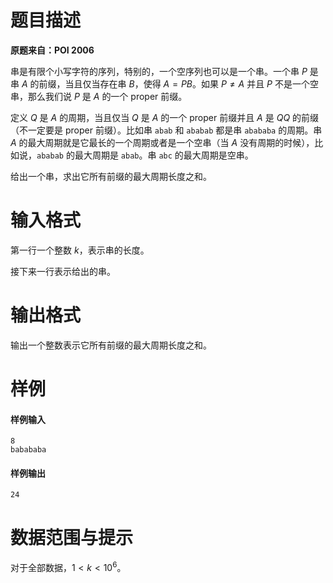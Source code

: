 
# 题目描述

**原题来自：POI 2006**

串是有限个小写字符的序列，特别的，一个空序列也可以是一个串。一个串 $P$ 是串 $A$ 的前缀，当且仅当存在串 $B$，使得 $A = PB$。如果 $P \not =A$ 并且 $P$ 不是一个空串，那么我们说 $P$ 是 $A$ 的一个 proper 前缀。

定义 $Q$ 是 $A$ 的周期，当且仅当 $Q$ 是 $A$ 的一个 proper 前缀并且 $A$ 是 $QQ$ 的前缀（不一定要是 proper 前缀）。比如串 `abab` 和 `ababab` 都是串 `abababa` 的周期。串 $A$ 的最大周期就是它最长的一个周期或者是一个空串（当 $A$ 没有周期的时候），比如说，`ababab` 的最大周期是 `abab`。串 `abc` 的最大周期是空串。

给出一个串，求出它所有前缀的最大周期长度之和。

# 输入格式

第一行一个整数 $k$，表示串的长度。

接下来一行表示给出的串。

# 输出格式

输出一个整数表示它所有前缀的最大周期长度之和。

# 样例

#### 样例输入
```plain
8
babababa
```

#### 样例输出
```plain
24
```

# 数据范围与提示

对于全部数据，$1\lt k\lt 10^6$。

